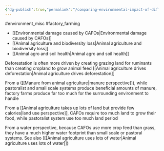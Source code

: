 ```yaml
---
{"dg-publish":true,"permalink":"/comparing-environmental-impact-of-different-animal-farming-systems/","created":"2024-04-21T14:37:08.000+01:00","updated":"2025-09-28T23:49:22.215+01:00"}
---
```


#environment_misc #factory_farming 

- [[Environmental damage caused by CAFOs\|Environmental damage caused by CAFOs]]
- [[Animal agriculture and biodiversity loss\|Animal agriculture and biodiversity loss]]
- [[Animal agro and soil health\|Animal agro and soil health]]

Deforestation is often more driven by creating grazing land for ruminants than creating cropland to grow animal feed [[Animal agriculture drives deforestation\|Animal agriculture drives deforestation]]

From a ([[Manure from animal agriculture\|manure perspective]]), while pastoralist and small scale systems produce beneficial amounts of manure, factory farms produce far too much for the surrounding environment to handle

From a [[Animal agriculture takes up lots of land but provide few calories\|land use perspective]], CAFOs require too much land to grow their food, while pastoralist system use too much land period

From a water perspective, because CAFOs use more crop feed than grass, they have a much higher water footprint than small scale or pastoral systems. See also ([[Animal agriculture uses lots of water\|Animal agriculture uses lots of water]])